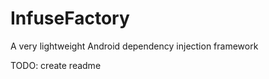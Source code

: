 InfuseFactory
=============

A very lightweight Android dependency injection framework


TODO: create readme
